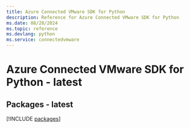 ```yaml
---
title: Azure Connected VMware SDK for Python
description: Reference for Azure Connected VMware SDK for Python
ms.date: 08/28/2024
ms.topic: reference
ms.devlang: python
ms.service: connectedvmware
---
```

# Azure Connected VMware SDK for Python - latest
## Packages - latest
[!INCLUDE [packages](connected-vmware-index.md)]